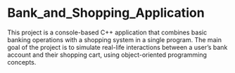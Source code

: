 # Bank_and_Shopping_Application
This project is a console-based C++ application that combines basic banking operations with a shopping system in a single program. The main goal of the project is to simulate real-life interactions between a user’s bank account and their shopping cart, using object-oriented programming concepts.
